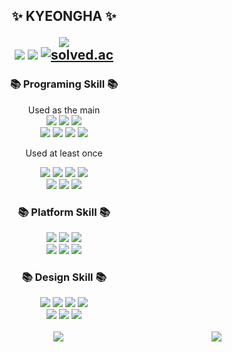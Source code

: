<div align="center">

  
 <h2 align="center">
   
 ✨ KYEONGHA ✨ 
 
 <img src="https://img.shields.io/badge/KYEONGHA-00A98F?style=social&logo=Bun&logoColor=white"/>
 </br>
  <a href="https://wor1dbest.tistory.com"><img src="https://img.shields.io/badge/TISTORY-E5511E?style=flat&logo=Tistory&logoColor=white"/></a>
  <a href="https://github.com/kyeong-ha"><img src="https://hits.seeyoufarm.com/api/count/incr/badge.svg?url=https%3A%2F%2Fgithub.com%2Fkyeong-ha&count_bg=%23000000&title_bg=%23000000&icon=github.svg&icon_color=%23E7E7E7&title=GitHub&edge_flat=false)"/></a>
  <a href="https://solved.ac/kyeongha"><img alt="solved.ac" src="http://mazassumnida.wtf/api/mini/generate_badge?boj=kyeongha"/></a>
</h2>

<h3 align="center">📚 Programing Skill 📚</h3>

<p align="center"> 
  Used as the main
  <br/>
  <img src="https://img.shields.io/badge/HTML5-E34F26?style=flat-square&logo=HTML5&logoColor=white"/>
  <img src="https://img.shields.io/badge/JAVASCRIPT-F7DF1E?style=flat-square&logo=JAVASCRIPT&logoColor=black"/>
  <img src="https://img.shields.io/badge/NODE.JS-339933?style=flat-square&logo=Node.js&logoColor=white">
    <br/>
  <img src="https://img.shields.io/badge/REACT-61DAFB?style=flat-square&logo=react&logoColor=black">
  <img src="https://img.shields.io/badge/CSS-1572B6?style=flat-square&logo=CSS3&logoColor=white">
  <img src="https://img.shields.io/badge/C++-00599C?style=flat-square&logo=c&logoColor=white">
  <img src="https://img.shields.io/badge/SCSS-CC6699?style=flat-square&logo=sass&logoColor=white">
  </p>
  

  <p align="center"> Used at least once </p>
  <img src="https://img.shields.io/badge/PYTHON-3776AB?style=flat-square&logo=python&logoColor=white">
<img src="https://img.shields.io/badge/C-00599C?style=flat-square&logo=c&logoColor=white">
<img src="https://img.shields.io/badge/JAVA-007396?style=flat-square&logo=java&logoColor=white">
<img src="https://img.shields.io/badge/JQUERY-0769AD?style=flat-square&logo=jquery&logoColor=white">
<br/>
<img src="https://img.shields.io/badge/MYSQL-4479A1?style=flat-square&logo=mysql&logoColor=white">
<img src="https://img.shields.io/badge/SOLIDITY-363636?style=flat-square&logo=solidity&logoColor=white">
<img src="https://img.shields.io/badge/EXPRESS-000000?style=flat-square&logo=express&logoColor=white">


<h3 align="center">📚 Platform Skill 📚</h3>
<img src="https://img.shields.io/badge/LINUX-FCC624?style=flat-square&logo=linux&logoColor=black">
<img src="https://img.shields.io/badge/Eclipse IDE-2C2255?style=flat-square&logo=eclipseide&logoColor=white">
<img src="https://img.shields.io/badge/Github-181717?style=flat-square&logo=github&logoColor=white">
<br/>
<img src="https://img.shields.io/badge/Remix-377ba5?style=flat-square&logo=remix&logoColor=white">
<img src="https://img.shields.io/badge/Docker-2496ED?style=flat-square&logo=docker&logoColor=white">
<img src="https://img.shields.io/badge/VScode-007ACC?style=flat-square&logo=visualstudiocode&logoColor=white">

<h3 align="center">📚 Design Skill 📚</h3>
<img src="https://img.shields.io/badge/Figma-F24E1E?style=flat-square&logo=figma&logoColor=white">
<img src="https://img.shields.io/badge/Illustrator-FF9A00?style=flat-square&logo=adobeillustrator&logoColor=white">
<img src="https://img.shields.io/badge/Sketch-F7B500?style=flat-square&logo=sketch&logoColor=white">
<img src="https://img.shields.io/badge/PowerPoint-B7472A?style=flat-square&logo=microsoftpowerpoint&logoColor=white">
<br/>
<img src="https://img.shields.io/badge/Adobe Photoshop-31A8FF?style=flat-square&logo=adobephotoshop&logoColor=white">
<img src="https://img.shields.io/badge/Premiere Pro-9999FF?style=flat-square&logo=adobepremierepro&logoColor=white">
<img src="https://img.shields.io/badge/After Effects-9999FF?style=flat-square&logo=adobeaftereffects&logoColor=white">
<br/>
<br/>


<img align="right" src="https://github-readme-stats.vercel.app/api/top-langs/?username=kyeong-ha&theme=dracula&exclude_repo=clone-web-scrapper,clone-zoom&hide=Procfile&layout=compact&langs_count=8"/>
     
<img src="https://github-readme-stats.vercel.app/api/?username=kyeong-ha&theme=dracula&exclude_repo=clone-web-scrapper,clone-zoom&hide=Procfile&langs_count=8"/>

</div>
